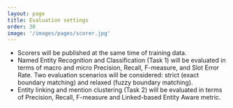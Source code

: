 ```yaml
---
layout: page
title: Evaluation settings
order: 30
image: '/images/pages/scorer.jpg'
---
```




- Scorers will be published at the same time of training data.
- Named Entity Recognition and Classification (Task 1) will be evaluated in terms of macro and micro Precision, Recall, F-measure, and Slot Error Rate. Two evaluation scenarios will be considered: strict (exact boundary matching) and relaxed (fuzzy boundary matching).
- Entity linking and mention clustering (Task 2) will be evaluated in terms of Precision, Recall, F-measure and Linked-based Entity Aware metric.

